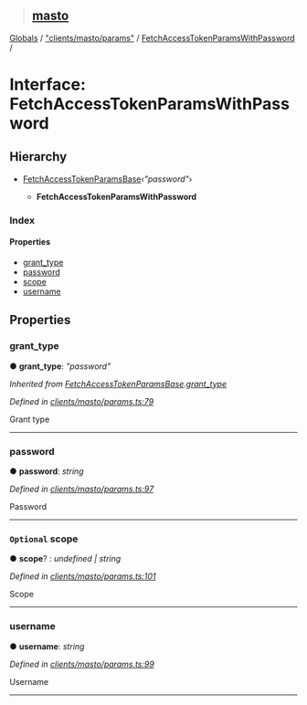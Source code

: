 > ## [masto](../README.md)

[Globals](../globals.md) / ["clients/masto/params"](../modules/_clients_masto_params_.md) / [FetchAccessTokenParamsWithPassword](_clients_masto_params_.fetchaccesstokenparamswithpassword.md) /

# Interface: FetchAccessTokenParamsWithPassword

## Hierarchy

* [FetchAccessTokenParamsBase](_clients_masto_params_.fetchaccesstokenparamsbase.md)‹*"password"*›

  * **FetchAccessTokenParamsWithPassword**

### Index

#### Properties

* [grant_type](_clients_masto_params_.fetchaccesstokenparamswithpassword.md#grant_type)
* [password](_clients_masto_params_.fetchaccesstokenparamswithpassword.md#password)
* [scope](_clients_masto_params_.fetchaccesstokenparamswithpassword.md#optional-scope)
* [username](_clients_masto_params_.fetchaccesstokenparamswithpassword.md#username)

## Properties

###  grant_type

● **grant_type**: *"password"*

*Inherited from [FetchAccessTokenParamsBase](_clients_masto_params_.fetchaccesstokenparamsbase.md).[grant_type](_clients_masto_params_.fetchaccesstokenparamsbase.md#grant_type)*

*Defined in [clients/masto/params.ts:79](https://github.com/neet/masto.js/blob/3506035/src/clients/masto/params.ts#L79)*

Grant type

___

###  password

● **password**: *string*

*Defined in [clients/masto/params.ts:97](https://github.com/neet/masto.js/blob/3506035/src/clients/masto/params.ts#L97)*

Password

___

### `Optional` scope

● **scope**? : *undefined | string*

*Defined in [clients/masto/params.ts:101](https://github.com/neet/masto.js/blob/3506035/src/clients/masto/params.ts#L101)*

Scope

___

###  username

● **username**: *string*

*Defined in [clients/masto/params.ts:99](https://github.com/neet/masto.js/blob/3506035/src/clients/masto/params.ts#L99)*

Username

___